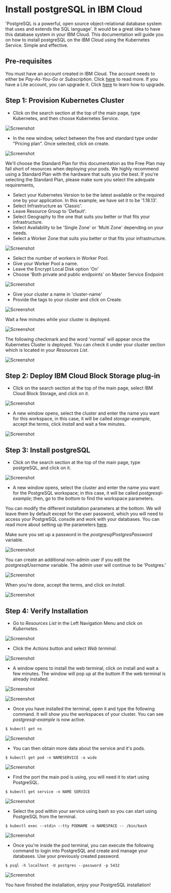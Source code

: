 # Install postgreSQL in IBM Cloud

'PostgreSQL is a powerful, open source object-relational database system that uses and extends the SQL language'. It would be a great idea to have this database system in your IBM Cloud. This documentation will guide you on how to install postgreSQL on the IBM Cloud using the Kubernetes Service. Simple and effective.

## Pre-requisites

You must have an account created in IBM Cloud. The account needs to either be *Pay-As-You-Go* or *Subscription*. Click [here](https://cloud.ibm.com/docs/account?topic=account-accounts "here") to read more.
If you have a Lite account, you can upgrade it. Click [here](https://cloud.ibm.com/docs/account?topic=account-account-getting-started#account-gs-upgrade "here") to learn how to upgrade.

## Step 1: Provision Kubernetes Cluster

* Click on the search section at the top of the main page, type Kubernetes, and then choose Kubernetes Service.

![Screenshot](Kubernetes1.png)

* In the new window, select between the free and standard type under "Pricing plan". Once selected, click on create.

![Screenshot](KubernetesPaid1.PNG)

We'll choose the Standard Plan for this documentation as the Free Plan may fall short of resources when deploying your pods. We highly recommend using a Standard Plan with the hardware that suits you the best. If you're selecting the Standard Plan, please make sure you select the adequate requirements,

* Select your Kubernetes Version to be the latest available or the required one by your application. In this example, we have set it to be '1.18.13'.
* Select Infrastructure as 'Classic'.
* Leave Resource Group to 'Default'.
* Select Geography to the one that suits you better or that fits your infrastructure.
* Select Availability to be 'Single Zone' or 'Multi Zone' depending on your needs.
* Select a Worker Zone that suits you better or that fits your infrastructure.

![Screenshot](KubernetesPaid2.PNG)

* Select the number of workers in Worker Pool.
* Give your Worker Pool a name.
* Leave the Encrypt Local Disk option 'On'
* Choose 'Both private and public endpoints' on Master Service Endpoint

![Screenshot](KubernetesPaid4.PNG)

* Give your cluster a name in 'cluster-name'
* Provide the tags to your cluster and click on Create.

![Screenshot](KubernetesPaid5.PNG)

Wait a few minutes while your cluster is deployed.

![Screenshot](KubernetesPaid3.PNG)

The following checkmark and the word 'normal' will appear once the Kubernetes Cluster is deployed. You can check it under your cluster section which is located in your *Resources List*.

![Screenshot](KubernetesPaid6.PNG)


## Step 2:  Deploy IBM Cloud Block Storage plug-in

* Click on the search section at the top of the main page, select IBM Cloud Block Storage, and click on it.

![Screenshot](StoragePaid1.PNG)

* A new window opens, select the cluster and enter the name you want for this workspace, in this case, it will be called _storage-example_, accept the terms, click *Install* and wait a few minutes.

![Screenshot](StoragePaid2.PNG)


## Step 3: Install postgreSQL

* Click on the search section at the top of the main page, type postgreSQL, and click on it.

![Screenshot](post1.PNG)

* A new window opens, select the cluster and enter the name you want for the PostgreSQL workspace; in this case, it will be called _postgresql-example_; then, go to the bottom to find the workspace parameters.

You can modify the different installation parameters at the bottom. We will leave them by default except for the user password, which you will need to access your PostgreSQL console and work with your databases. You can read more about setting up the parameters [here](https://cloud.ibm.com/catalog/content/postgresql "here").

Make sure you set up a password in the _postgresqlPostgresPassword_ variable. 

![Screenshot](post4.PNG)

You can create an additional non-admin user if you edit the _postgresqlUsername_ variable. The admin user will continue to be 'Postgres.' 

![Screenshot](post3.PNG)

When you're done, accept the terms, and click on *Install*.

![Screenshot](post2.PNG)


## Step 4: Verify Installation

* Go to *Resources List* in the Left Navigation Menu and click on *Kubernetes*.

![Screenshot](test1.png)

* Click the *Actions* button and select *Web terminal*.

![Screenshot](test2.PNG)

* A window opens to install the web terminal, click on install and wait a few minutes. The window will pop up at the buttom If the web terminal is already installed.

![Screenshot](test3.PNG)

![Screenshot](test7.PNG)

* Once you have installed the terminal, open it and type the following command. It will show you the workspaces of your cluster. You can see *postgresql-example* is now active.

`$ kubectl get ns`

![Screenshot](textpost1.PNG)

* You can then obtain more data about the service and it's pods.

`$ kubectl get pod -n NAMESERVICE -o wide`

![Screenshot](textpost2.PNG)

* Find the port the main pod is using, you will need it to start using PostgreSQL.

`$ kubectl get service -n NAME SERVICE`

![Screenshot](textpost3.PNG)

* Select the pod within your service using bash so you can start using PostgreSQL from the terminal.

`$ kubectl exec --stdin --tty PODNAME -n NAMESPACE -- /bin/bash`

![Screenshot](textpost4.PNG)

* Once you're inside the pod terminal, you can execute the following command to login into PostgreSQL and create and manage your databases. Use your previously created password.

`$ psql -h localhost -U postgres --password -p 5432`

![Screenshot](textpost5.PNG)

You have finished the installation, enjoy your PostgreSQL installation!
